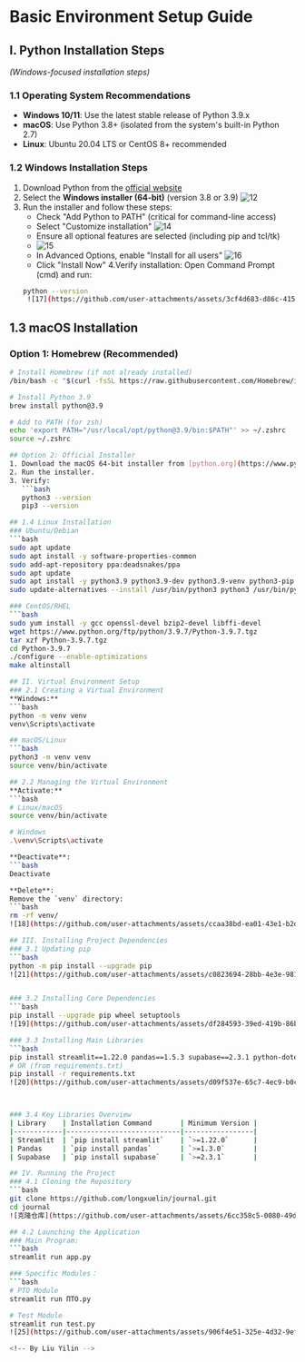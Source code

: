 # Basic Environment Setup Guide

## I. Python Installation Steps
*(Windows-focused installation steps)*

### 1.1 Operating System Recommendations
- **Windows 10/11**: Use the latest stable release of Python 3.9.x
- **macOS**: Use Python 3.8+ (isolated from the system's built-in Python 2.7)
- **Linux**: Ubuntu 20.04 LTS or CentOS 8+ recommended

### 1.2 Windows Installation Steps
1. Download Python from the [official website](https://www.python.org/downloads/)
2. Select the **Windows installer (64-bit)** (version 3.8 or 3.9)
   ![12](https://github.com/user-attachments/assets/3beeb85a-9f6d-43eb-9011-95e8b21a2e48)
3. Run the installer and follow these steps:
   - Check "Add Python to PATH" (critical for command-line access)
   - Select "Customize installation"
     ![14](https://github.com/user-attachments/assets/81631a8e-9daf-4a89-9951-572714a60e17)
   - Ensure all optional features are selected (including pip and tcl/tk)
   - ![15](https://github.com/user-attachments/assets/211d288b-0e02-4da3-8f6c-d08839d45939)
   - In Advanced Options, enable "Install for all users"
     ![16](https://github.com/user-attachments/assets/3e350a1a-afae-4f6c-811e-3b676b1e3bd1)
   - Click "Install Now"
4.Verify installation:
Open Command Prompt (cmd) and run:
   ```bash
   python --version
    ![17](https://github.com/user-attachments/assets/3cf4d683-d86c-4159-8a4d-1f3e0848d975)

## 1.3 macOS Installation
### Option 1: Homebrew (Recommended)
```bash
# Install Homebrew (if not already installed)
/bin/bash -c "$(curl -fsSL https://raw.githubusercontent.com/Homebrew/install/HEAD/install.sh)"

# Install Python 3.9
brew install python@3.9

# Add to PATH (for zsh)
echo 'export PATH="/usr/local/opt/python@3.9/bin:$PATH"' >> ~/.zshrc
source ~/.zshrc

## Option 2: Official Installer
1. Download the macOS 64-bit installer from [python.org](https://www.python.org/downloads/macos/).
2. Run the installer.
3. Verify:
   ```bash
   python3 --version
   pip3 --version

## 1.4 Linux Installation
### Ubuntu/Debian
```bash
sudo apt update
sudo apt install -y software-properties-common
sudo add-apt-repository ppa:deadsnakes/ppa
sudo apt update
sudo apt install -y python3.9 python3.9-dev python3.9-venv python3-pip
sudo update-alternatives --install /usr/bin/python3 python3 /usr/bin/python3.9 1

### CentOS/RHEL 
```bash
sudo yum install -y gcc openssl-devel bzip2-devel libffi-devel
wget https://www.python.org/ftp/python/3.9.7/Python-3.9.7.tgz
tar xzf Python-3.9.7.tgz
cd Python-3.9.7
./configure --enable-optimizations
make altinstall

## II. Virtual Environment Setup
### 2.1 Creating a Virtual Environment
**Windows:**
```bash
python -m venv venv
venv\Scripts\activate

## macOS/Linux
```bash
python3 -m venv venv
source venv/bin/activate

## 2.2 Managing the Virtual Environment
**Activate:**
```bash
# Linux/macOS
source venv/bin/activate

# Windows
.\venv\Scripts\activate

**Deactivate**:  
```bash
Deactivate

**Delete**: 
Remove the `venv` directory:
```bash
rm -rf venv/
![18](https://github.com/user-attachments/assets/ccaa38bd-ea01-43e1-b2d2-955731c89649)

## III. Installing Project Dependencies
### 3.1 Updating pip
```bash
python -m pip install --upgrade pip
![21](https://github.com/user-attachments/assets/c0823694-28bb-4e3e-9811-3cbbc67f8e49)


### 3.2 Installing Core Dependencies
```bash
pip install --upgrade pip wheel setuptools
![19](https://github.com/user-attachments/assets/df284593-39ed-419b-86b2-c02233e0fa82)

### 3.3 Installing Main Libraries
```bash
pip install streamlit==1.22.0 pandas==1.5.3 supabase==2.3.1 python-dotenv==0.21.0
# OR (from requirements.txt)
pip install -r requirements.txt
![20](https://github.com/user-attachments/assets/d09f537e-65c7-4ec9-b0c2-c9307093b039)



### 3.4 Key Libraries Overview
| Library    | Installation Command       | Minimum Version |
|------------|----------------------------|-----------------|
| Streamlit  | `pip install streamlit`    | `>=1.22.0`      |
| Pandas     | `pip install pandas`       | `>=1.3.0`       |
| Supabase   | `pip install supabase`     | `>=2.3.1`       |

## IV. Running the Project
### 4.1 Cloning the Repository
```bash
git clone https://github.com/longxuelin/journal.git
cd journal
![克隆仓库](https://github.com/user-attachments/assets/6cc358c5-0080-49d8-8d2d-1f9522e34bd0)

## 4.2 Launching the Application
### Main Program:
```bash
streamlit run app.py

### Specific Modules：
```bash
# PTO Module
streamlit run ПТО.py

# Test Module
streamlit run test.py
![25](https://github.com/user-attachments/assets/906f4e51-325e-4d32-9ef7-f1a5545984c9)

<!-- By Liu Yilin -->
